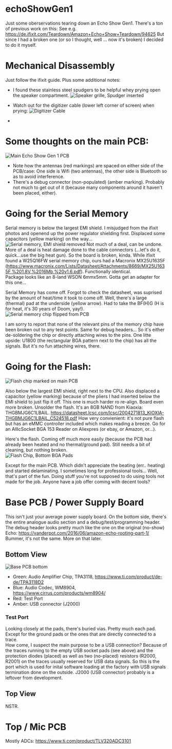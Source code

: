 # echoShowGen1
Just some oberservations tearing down an Echo Show Gen1.
There's a ton of previous work on this: See e.g. https://de.ifixit.com/Teardown/Amazon+Echo+Show+Teardown/94625
But since I had a broken one (or so I thought, well ... now it's broken) I decided to do it myself.

# Mechanical Disassembly
Just follow the ifixit guide. Plus some additional notes:
- I found these stainless steel spudgers to be helpful whey prying open the speaker compartment.
  ![Speaker grille, Spudger inserted](https://github.com/l33tn00b/echoShowGen1/assets/28904067/6f46381f-f5ea-49f2-b12e-3da96eb740ef)
- Watch out for the digitizer cable (lower left corner of screen) when prying:
  ![Digitizer Cable](https://github.com/l33tn00b/echoShowGen1/assets/28904067/15bef5d7-4e69-4231-80c3-e0bff0431a41)

- 
# Some thoughts on the main PCB:
![Main Echo Show Gen 1 PCB](https://github.com/l33tn00b/echoShowGen1/assets/28904067/8982da69-d6fb-40e3-928b-6dfed503c8c9)

- Note how the antennas (red markings) are spaced on either side of the PCB/case: One side is Wifi (two antennas), the other side is Bluetooth so as to avoid interference.
- There's a debug connector (non-populated) (amber marking). Probably not much to get out of it (because many components around it haven't been placed, either).

# Going for the Serial Memory
Serial memory is below the largest EMI shield. 
I misjudged from the ifixit photos and openend up the power regulator shielding first. Displaced some capacitors (yellow marking) on the way...
![Serial memory, EMI shield removed](https://github.com/l33tn00b/echoShowGen1/assets/28904067/97b5b1f9-2a98-48e4-b2a7-d8435c76f359)
Not much of a deal, can be undone. More of a deal is heat damage done to the cable connectors (...let's do it, quick...use the big heat gun). So the board is broken, kinda. 
While ifixit found a W25Q16FW serial memory chip, ours had a Macronix MX25U1635F (https://www.macronix.com/Lists/Datasheet/Attachments/8669/MX25U1635F,%201.8V,%2016Mb,%20v1.6.pdf). Functionally identical.  
Package looks like an 8-land WSON 6mmx5mm. Gotta get an adapter for this one... 

Serial Memory has come off. Forgot to check the datasheet, was suprised by the amount of heat/time it took to come off. Well, there's a large (thermal) pad at the underside (yellow arrow). Had to take the BF(H)G (H is for heat, it's 30 years of Doom, yay!).
![Serial memory chip flipped from PCB](https://github.com/l33tn00b/echoShowGen1/assets/28904067/9f494dee-ff11-464b-a62d-1a441e16aedd)

I am sorry to report that none of the relevant pins of the memory chip have been broken out to any test points. Same for debug headers... So it's either de-soldering the chip or directly attaching wires to the pins. One litte upside: U1800 (the rectangular BGA pattern next to the chip) has all the signals. But it's no fun attaching wires, there.

# Going for the Flash:
![Flash chip marked on main PCB](https://github.com/l33tn00b/echoShowGen1/assets/28904067/e9ffc287-7e69-4c40-8244-eb14e27e107f)

Also below the largest EMI shield, right next to the CPU.
Also displaced a capacitor (yellow marking) because of the pliers I had inserted below the EMI shield to just flip it off. This one is much harder ro re-align. Board even more broken. Unsolder the flash. 
It's an 8GB NAND from Kiaoxia: THGBMJG6C1LBAIL. https://datasheet.lcsc.com/lcsc/2004271813_KIOXIA-THGBMJG6C1LBAIL_C524518.pdf
How very convienient: it's not pure flash but has an eMMC controller included which makes reading a breeze. Go for an AllIcSocket BGA 153 Reader on Aliexpres (or ebay, or Amazon, or...). 

Here's the flash. Coming off much more easily (because the PCB had already been heated and no thermal/ground pad). Still needs a bit of cleaning, but nothing broken.  
![Flash Chip, Bottom BGA Pads](https://github.com/l33tn00b/echoShowGen1/assets/28904067/19ed907c-ee6d-493f-8dbc-27a81267302d)

Except for the main PCB. Which didn't appreciate the beating (err.. heating) and started delaminating.
I sometimes long for professional tools... Well, that's part of the fun. Doing stuff you're not supposed to do using tools not made for the job. Anyone have a job offer coming with decent tools?

# Base PCB / Power Supply Board
This isn't just your average power supply board. On the bottom side, there's the entire analogue audio section and a debug/test/programming header. The debug header looks pretty much like the one on the original (no-show) Echo: https://vanderpot.com/2016/06/amazon-echo-rooting-part-1/ Bummer, it's not the same. More on that later.
## Bottom View
![Base PCB bottom](https://github.com/l33tn00b/echoShowGen1/assets/28904067/b29b3cfc-209c-4fc8-91d8-ccc68e94d195)
- Green: Audio Amplifier Chip, TPA3118, https://www.ti.com/product/de-de/TPA3118D2
- Blue: Audio Codec, WM8904, https://www.cirrus.com/products/wm8904/
- Red: Test Port
- Amber: USB connector (J2000)

### Test Port
Looking closely at the pads, there's buried vias. Pretty much each pad. Except for the ground pads or the ones that are directly connected to a trace.  
How come, I suspect the main purpose to be a USB connection? Because of the traces running to the empty USB socket pads (see above) and the protection diodes (placed) as well as two (no-placed) resistors (R2000, R2001) on the traces usually reserved for USB data signals. 
So this is the port which is used for inital software loading at the factory with USB signals termination done on the outside. J2000 (USB connector) probably is a leftover from development.

## Top View
NSTR.

# Top / Mic PCB
Mostly ADCs: https://www.ti.com/product/TLV320ADC3101



